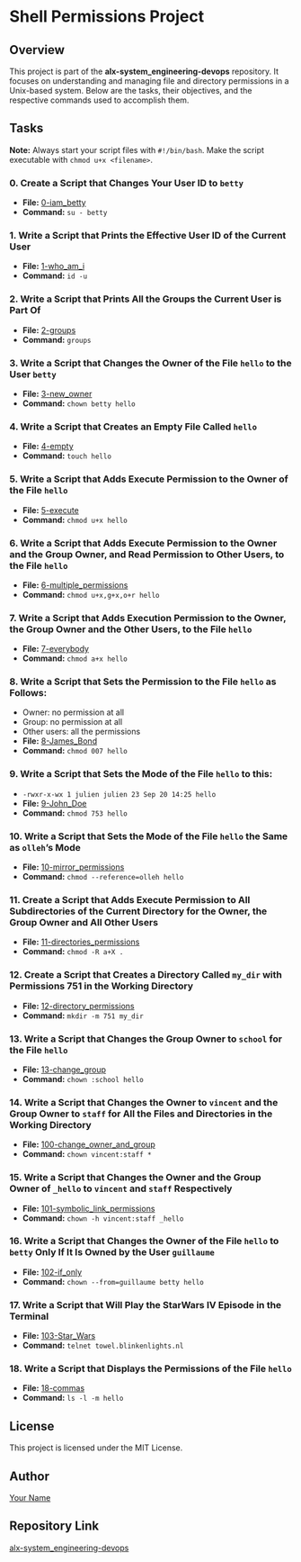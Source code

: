 # Shell Permissions Project

## Overview

This project is part of the **alx-system_engineering-devops** repository. It focuses on understanding and managing file and directory permissions in a Unix-based system. Below are the tasks, their objectives, and the respective commands used to accomplish them.

## Tasks

**Note:** Always start your script files with `#!/bin/bash`. Make the script executable with `chmod u+x <filename>`.

### 0. Create a Script that Changes Your User ID to `betty`
- **File:** [0-iam_betty](0-iam_betty)
- **Command:** `su - betty`

### 1. Write a Script that Prints the Effective User ID of the Current User
- **File:** [1-who_am_i](1-who_am_i)
- **Command:** `id -u`

### 2. Write a Script that Prints All the Groups the Current User is Part Of
- **File:** [2-groups](2-groups)
- **Command:** `groups`

### 3. Write a Script that Changes the Owner of the File `hello` to the User `betty`
- **File:** [3-new_owner](3-new_owner)
- **Command:** `chown betty hello`

### 4. Write a Script that Creates an Empty File Called `hello`
- **File:** [4-empty](4-empty)
- **Command:** `touch hello`

### 5. Write a Script that Adds Execute Permission to the Owner of the File `hello`
- **File:** [5-execute](5-execute)
- **Command:** `chmod u+x hello`

### 6. Write a Script that Adds Execute Permission to the Owner and the Group Owner, and Read Permission to Other Users, to the File `hello`
- **File:** [6-multiple_permissions](6-multiple_permissions)
- **Command:** `chmod u+x,g+x,o+r hello`

### 7. Write a Script that Adds Execution Permission to the Owner, the Group Owner and the Other Users, to the File `hello`
- **File:** [7-everybody](7-everybody)
- **Command:** `chmod a+x hello`

### 8. Write a Script that Sets the Permission to the File `hello` as Follows:
  - Owner: no permission at all
  - Group: no permission at all
  - Other users: all the permissions
- **File:** [8-James_Bond](8-James_Bond)
- **Command:** `chmod 007 hello`

### 9. Write a Script that Sets the Mode of the File `hello` to this:
  - `-rwxr-x-wx 1 julien julien 23 Sep 20 14:25 hello`
- **File:** [9-John_Doe](9-John_Doe)
- **Command:** `chmod 753 hello`

### 10. Write a Script that Sets the Mode of the File `hello` the Same as `olleh`’s Mode
- **File:** [10-mirror_permissions](10-mirror_permissions)
- **Command:** `chmod --reference=olleh hello`

### 11. Create a Script that Adds Execute Permission to All Subdirectories of the Current Directory for the Owner, the Group Owner and All Other Users
- **File:** [11-directories_permissions](11-directories_permissions)
- **Command:** `chmod -R a+X .`

### 12. Create a Script that Creates a Directory Called `my_dir` with Permissions 751 in the Working Directory
- **File:** [12-directory_permissions](12-directory_permissions)
- **Command:** `mkdir -m 751 my_dir`

### 13. Write a Script that Changes the Group Owner to `school` for the File `hello`
- **File:** [13-change_group](13-change_group)
- **Command:** `chown :school hello`

### 14. Write a Script that Changes the Owner to `vincent` and the Group Owner to `staff` for All the Files and Directories in the Working Directory
- **File:** [100-change_owner_and_group](100-change_owner_and_group)
- **Command:** `chown vincent:staff *`

### 15. Write a Script that Changes the Owner and the Group Owner of `_hello` to `vincent` and `staff` Respectively
- **File:** [101-symbolic_link_permissions](101-symbolic_link_permissions)
- **Command:** `chown -h vincent:staff _hello`

### 16. Write a Script that Changes the Owner of the File `hello` to `betty` Only If It Is Owned by the User `guillaume`
- **File:** [102-if_only](102-if_only)
- **Command:** `chown --from=guillaume betty hello`

### 17. Write a Script that Will Play the StarWars IV Episode in the Terminal
- **File:** [103-Star_Wars](103-Star_Wars)
- **Command:** `telnet towel.blinkenlights.nl`

### 18. Write a Script that Displays the Permissions of the File `hello`
- **File:** [18-commas](18-commas)
- **Command:** `ls -l -m hello`

## License

This project is licensed under the MIT License.

## Author

[Your Name](https://github.com/abuegila)

## Repository Link

[alx-system_engineering-devops](https://github.com/abuegila/alx-system_engineering-devops/tree/master/0x01-shell_permissions)
